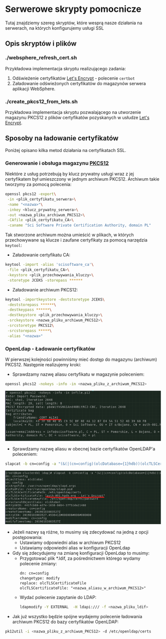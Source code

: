 # Serwerowe skrypty pomocnicze
Tutaj znajdziemy szereg skryptów, które wesprą nasze działania na serwerach, na których konfigurujemy usługi SSL

## Opis skryptów i plików

### ./websphere_refresh_cert.sh
Przykładowa implementacja skryptu realizującego zadania:
1. Odświeżenie certyfikatów  [Let's Encrypt](https://letsencrypt.org/) - polecenie `certbot`
2. Załadowanie odświeżonych certyfikatów do magazynów serwera aplikacji WebSphere.

### ./create_pkcs12_from_lets.sh
Przykładowa implementacja skryptu pozwalającego na utworzenie magazynu PKCS12 z plików certyfikatów pozyskanych w usłudze [Let's Encrypt](https://letsencrypt.org/).

## Sposoby na ładowanie certyfikatów
Poniżej opisano kilka metod działania na certyfikatach SSL.

### Generowanie i obsługa magazynu [PKCS12](http://en.wikipedia.org/wiki/PKCS_%E2%99%AF12)
Niektóre z usług potrzebują by klucz prywatny usługi wraz z jej certyfikatem był umieszczony w jednym archiwum PKCS12.
Archiwum takie tworzymy za pomocą polecenia:
```bash
openssl pkcs12 -export\
 -in <plik_certyfikatu_serwera>\
 -name "<nazwa>"\
 -inkey <klucz_prywatny_serwera>\
 -out <nazwa_pliku_archiwum_PKCS12>\
 -CAfile <plik_certyfikatu_CA>\
 -caname "Sci Software Private Certification Authority, domain PL"
```
Tak stworzone archiwum można umieścić w plikach, w których przechowywane są klucze i zaufane certyfikaty za pomocą narzędzia `keytool`:

- Załadowanie certyfikatu CA:
```bash
keytool -import -alias 'scisoftware_ca'\
 -file <plik_certyfikatu_CA>\
 -keystore <plik_przechowywania_kluczy>\
 -storetype JCEKS -storepass ******
```

- Załadowanie archiwum PKCS12:
```bash
keytool -importkeystore -deststoretype JCEKS\
 -deststorepass ******\
 -destkeypass ******\
 -destkeystore <plik_przechowywania_kluczy>\
 -srckeystore <nazwa_pliku_archiwum_PKCS12>\
 -srcstoretype PKCS12\
 -srcstorepass *****\
 -alias "<nazwa>"
```

### OpenLdap - Ładowanie certyfikatów
W pierwszej kolejności powinniśmy mieć dostęp do magazynu (archiwum) PKCS12. Następnie realizujemy kroki:

- Sprawdzamy nazwę aliasu certyfikatu w magazynie poleceniem:
```bash
openssl pkcs12 -nokeys -info -in <nazwa_pliku_z_archiwum_PKCS12>
```
![](doc-resources/01_openssl_alias_info.png)
- Sprawdzamy nazwę aliasu w obecnej bazie certyfikatów OpenLDAP'a poleceniem:
```bash
slapcat -b cn=config -a "(&(|(cn=config)(olcDatabase={1}hdb))(olcTLSCertificateFile=*))"
```
![](doc-resources/02_openssl_alias_info.png)
- Jeżeli nazwy są różne, to musimy się zdecydować na jedną z opcji postępowania:
  - Ustawiamy odpowiedni alias w archiwum PKCS12
  - Ustawiamy odpowiedni alias w konfiguracji OpenLdap
- Gdy się zdecydujemy na zmianę konfiguracji OpenLdap to musimy:
  - Przygotować plik *.ldif, za pośrednictwem którego wydamy polecenie zmiany:
    ```ldif
    dn: cn=config
    changetype: modify
    replace: olcTLSCertificateFile
    olcTLSCertificateFile: "<nazwa_aliasu_w_archiwum_PKCS12>"
    ```
  - Wydać polecenie zapytanie do LDAP: 
    ```bash
    ldapmodify -Y EXTERNAL  -H ldapi:/// -f <nazwa_pliku_ldif>
    ```
- Jak już wszystko będzie spójne wydajemy polecenie ładowania archiwum PKCS12 do bazy certyfikatów OpenLDAP:
```bash
pk12util -i <nazwa_pliku_z_archiwum_PKCS12> -d /etc/openldap/certs
```





